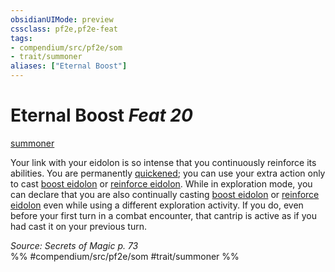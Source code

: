 ```yaml
---
obsidianUIMode: preview
cssclass: pf2e,pf2e-feat
tags:
- compendium/src/pf2e/som
- trait/summoner
aliases: ["Eternal Boost"]
---
```

# Eternal Boost  *Feat 20*  
[summoner](/rules/traits/summoner-som.md)  


Your link with your eidolon is so intense that you continuously reinforce its abilities. You are permanently [quickened](/rules/conditions.md#Quickened); you can use your extra action only to cast [boost eidolon](/compendium/spells/boost-eidolon-som.md) or [reinforce eidolon](/compendium/spells/reinforce-eidolon-som.md). While in exploration mode, you can declare that you are also continually casting [boost eidolon](/compendium/spells/boost-eidolon-som.md) or [reinforce eidolon](/compendium/spells/reinforce-eidolon-som.md) even while using a different exploration activity. If you do, even before your first turn in a combat encounter, that cantrip is active as if you had cast it on your previous turn.

*Source: Secrets of Magic p. 73*  
%% #compendium/src/pf2e/som #trait/summoner %%